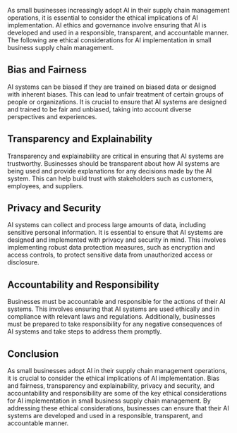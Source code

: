 
As small businesses increasingly adopt AI in their supply chain management operations, it is essential to consider the ethical implications of AI implementation. AI ethics and governance involve ensuring that AI is developed and used in a responsible, transparent, and accountable manner. The following are ethical considerations for AI implementation in small business supply chain management.

Bias and Fairness
-----------------

AI systems can be biased if they are trained on biased data or designed with inherent biases. This can lead to unfair treatment of certain groups of people or organizations. It is crucial to ensure that AI systems are designed and trained to be fair and unbiased, taking into account diverse perspectives and experiences.

Transparency and Explainability
-------------------------------

Transparency and explainability are critical in ensuring that AI systems are trustworthy. Businesses should be transparent about how AI systems are being used and provide explanations for any decisions made by the AI system. This can help build trust with stakeholders such as customers, employees, and suppliers.

Privacy and Security
--------------------

AI systems can collect and process large amounts of data, including sensitive personal information. It is essential to ensure that AI systems are designed and implemented with privacy and security in mind. This involves implementing robust data protection measures, such as encryption and access controls, to protect sensitive data from unauthorized access or disclosure.

Accountability and Responsibility
---------------------------------

Businesses must be accountable and responsible for the actions of their AI systems. This involves ensuring that AI systems are used ethically and in compliance with relevant laws and regulations. Additionally, businesses must be prepared to take responsibility for any negative consequences of AI systems and take steps to address them promptly.

Conclusion
----------

As small businesses adopt AI in their supply chain management operations, it is crucial to consider the ethical implications of AI implementation. Bias and fairness, transparency and explainability, privacy and security, and accountability and responsibility are some of the key ethical considerations for AI implementation in small business supply chain management. By addressing these ethical considerations, businesses can ensure that their AI systems are developed and used in a responsible, transparent, and accountable manner.
